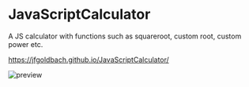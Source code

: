# JavaScriptCalculator
A JS calculator with functions such as squareroot, custom root, custom power etc.

https://jfgoldbach.github.io/JavaScriptCalculator/

![preview](https://user-images.githubusercontent.com/87607216/163068676-aff0f19c-0ac2-4051-a559-c40f82d0d833.png)
